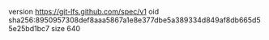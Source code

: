 version https://git-lfs.github.com/spec/v1
oid sha256:8950957308def8aaa5867a1e8e377dbe5a389334d849af8db665d55e25bd1bc7
size 640
